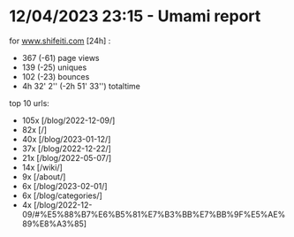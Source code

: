 # 12/04/2023 23:15 - Umami report
for www.shifeiti.com [24h] :

 - 367 (-61) page views
 - 139 (-25) uniques
 - 102 (-23) bounces
 - 4h 32' 2'' (-2h 51' 33'') totaltime


top 10 urls:
 - 105x [/blog/2022-12-09/]
 - 82x [/]
 - 40x [/blog/2023-01-12/]
 - 37x [/blog/2022-12-22/]
 - 21x [/blog/2022-05-07/]
 - 14x [/wiki/]
 - 9x [/about/]
 - 6x [/blog/2023-02-01/]
 - 6x [/blog/categories/]
 - 4x [/blog/2022-12-09/#%E5%88%B7%E6%B5%81%E7%B3%BB%E7%BB%9F%E5%AE%89%E8%A3%85]


